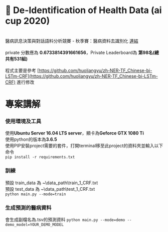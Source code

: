# :hospital: De-Identification of Health Data (ai cup 2020)
<br>醫病訊息決策與對話語料分析競賽 - 秋季賽：醫病資料去識別化 [連結](https://aidea-web.tw/topic/d84fabf5-9adf-4e1d-808e-91fbd4e03e6d)<br/>
<br>private 分數應為 **0.6733814391661656**，Private Leaderboard為 **第98名(總共有531組)**<br/>
<br>程式主要是參考 [https://github.com/huoliangyu/zh-NER-TF_Chinese-bi-LSTm-CRF](https://github.com/huoliangyu/zh-NER-TF_Chinese-bi-LSTm-CRF) 進行修改<br/>

# 專案講解
### 使用環境及工具
使用**Ubuntu Server 16.04 LTS server**，顯卡為**Geforce GTX 1080 Ti**  
使用python的版本為**3.6.5**  
使用PIP安裝project需要的套件，打開terminal移至此project的資料夾並輸入以下命令  
```pip install -r requirements.txt```

### 訓練
預設 train_data 為 ~\data_path\train_1_CRF.txt  
預設 test_data 為 ~\data_path\test_1_CRF.txt  
```python main.py --mode=train```
### 生成預測的醫病資料
會生成副檔名為.tsv的預測資料
```python main.py --mode=demo --demo_model=YOUR_DEMO_MODEL ```




